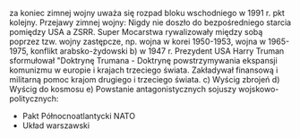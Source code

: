 za koniec zimnej wojny uważa się rozpad bloku wschodniego w 1991 r.
pkt kolejny. Przejawy zimnej wojny:
Nigdy nie doszło do bezpośredniego starcia pomiędzy USA a ZSRR. Super Mocarstwa rywalizowały między sobą poprzez tzw. wojny zastępcze, np. wojna w korei 1950-1953, wojna w 1965-1975, konflikt arabsko-żydowski
b) w 1947 r. Prezydent USA Harry Truman sformułował "Doktrynę Trumana - Doktrynę powstrzymywania ekspansji komunizmu w europie i krajach trzeciego świata. Zakładywał finansową i militarną pomoc krajom drugiego i trzeciego świata.
c) Wyścig zbrojeń
d) Wyścig do kosmosu
e) Powstanie antagonistycznych sojuszy wojskowo-politycznych:
- Pakt Północnoatlantycki NATO
- Układ warszawski
